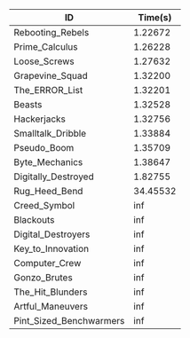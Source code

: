 |ID|Time(s)|
|-|-|
|Rebooting_Rebels|1.22672|
|Prime_Calculus|1.26228|
|Loose_Screws|1.27632|
|Grapevine_Squad|1.32200|
|The_ERROR_List|1.32201|
|Beasts|1.32528|
|Hackerjacks|1.32756|
|Smalltalk_Dribble|1.33884|
|Pseudo_Boom|1.35709|
|Byte_Mechanics|1.38647|
|Digitally_Destroyed|1.82755|
|Rug_Heed_Bend|34.45532|
|Creed_Symbol|inf|
|Blackouts|inf|
|Digital_Destroyers|inf|
|Key_to_Innovation|inf|
|Computer_Crew|inf|
|Gonzo_Brutes|inf|
|The_Hit_Blunders|inf|
|Artful_Maneuvers|inf|
|Pint_Sized_Benchwarmers|inf|
